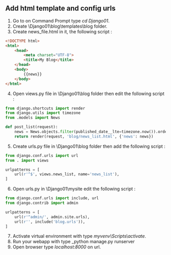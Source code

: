 ## Add html template and config urls

1. Go to on Command Prompt type _cd Django01_.
2. Create \Django01\blog\templates\blog folder.
3. Create news_file.html in it, the following script :
```html
<!DOCTYPE html>
<html>
    <head>
        <meta charset="UTF-8">
        <title>My Blog</title>
    </head>
    <body>
        {{news}}
    </body>
</html>
```
4. Open views.py file in \Django01\blog folder then edit the following script :
```python
from django.shortcuts import render
from django.utils import timezone
from .models import News

def post_list(request):
    news = News.objects.filter(published_date__lte=timezone.now()).order_by('published_date')
    return render(request, 'blog/news_list.html', {'news': news})
```
5. Create urls.py file in \Django01\blog folder then add the following script :
```python
from django.conf.urls import url
from . import views

urlpatterns = [
    url(r'^$', views.news_list, name='news_list'),
]
```
6. Open urls.py in \Django01\mysite edit the following script :
```python
from django.conf.urls import include, url
from django.contrib import admin

urlpatterns = [
    url(r'^admin/', admin.site.urls),
    url(r'', include('blog.urls')),
]
```
7. Activate virtual environment with type _myvenv\Scripts\activate_.
8. Run your webapp with type _python manage.py runserver
9. Open browser type _localhost:8000_ on url.